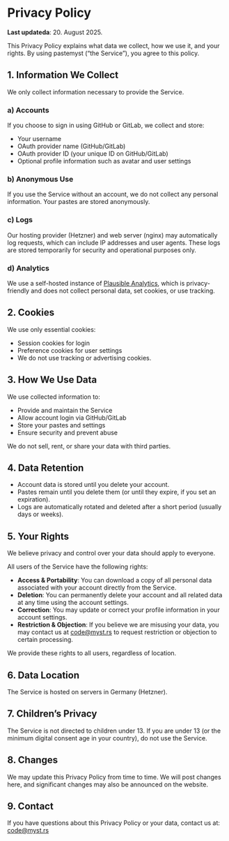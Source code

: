 # Privacy Policy

**Last updateda**: 20. August 2025.

This Privacy Policy explains what data we collect, how we use it, and your rights. By using pastemyst (“the Service”), you agree to this policy.

## 1. Information We Collect

We only collect information necessary to provide the Service.

### a) Accounts

If you choose to sign in using GitHub or GitLab, we collect and store:

- Your username
- OAuth provider name (GitHub/GitLab)
- OAuth provider ID (your unique ID on GitHub/GitLab)
- Optional profile information such as avatar and user settings

### b) Anonymous Use

If you use the Service without an account, we do not collect any personal information. Your pastes are stored anonymously.

### c) Logs

Our hosting provider (Hetzner) and web server (nginx) may automatically log requests, which can include IP addresses and user agents. These logs are stored temporarily for security and operational purposes only.

### d) Analytics

We use a self-hosted instance of [Plausible Analytics](https://plausible.io/), which is privacy-friendly and does not collect personal data, set cookies, or use tracking.

## 2. Cookies

We use only essential cookies:

- Session cookies for login
- Preference cookies for user settings
- We do not use tracking or advertising cookies.

## 3. How We Use Data

We use collected information to:

- Provide and maintain the Service
- Allow account login via GitHub/GitLab
- Store your pastes and settings
- Ensure security and prevent abuse

We do not sell, rent, or share your data with third parties.

## 4. Data Retention

- Account data is stored until you delete your account.
- Pastes remain until you delete them (or until they expire, if you set an expiration).
- Logs are automatically rotated and deleted after a short period (usually days or weeks).

## 5. Your Rights

We believe privacy and control over your data should apply to everyone.

All users of the Service have the following rights:

- **Access & Portability**: You can download a copy of all personal data associated with your account directly from the Service.
- **Deletion**: You can permanently delete your account and all related data at any time using the account settings.
- **Correction**: You may update or correct your profile information in your account settings.
- **Restriction & Objection**: If you believe we are misusing your data, you may contact us at code@myst.rs to request restriction or objection to certain processing.

We provide these rights to all users, regardless of location.

## 6. Data Location

The Service is hosted on servers in Germany (Hetzner).

## 7. Children’s Privacy

The Service is not directed to children under 13. If you are under 13 (or the minimum digital consent age in your country), do not use the Service.

## 8. Changes

We may update this Privacy Policy from time to time. We will post changes here, and significant changes may also be announced on the website.

##  9. Contact

If you have questions about this Privacy Policy or your data, contact us at: code@myst.rs